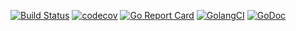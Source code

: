 [![Build Status](https://travis-ci.org/nekr0z/changelog.svg?branch=master)](https://travis-ci.org/nekr0z/changelog) [![codecov](https://codecov.io/gh/nekr0z/changelog/branch/master/graph/badge.svg)](https://codecov.io/gh/nekr0z/changelog) [![Go Report Card](https://goreportcard.com/badge/github.com/nekr0z/changelog)](https://goreportcard.com/report/github.com/nekr0z/changelog) [![GolangCI](https://golangci.com/badges/github.com/nekr0z/changelog.svg)](https://golangci.com) [![GoDoc](https://godoc.org/github.com/nekr0z/changelog?status.svg)](http://godoc.org/github.com/nekr0z/changelog)

